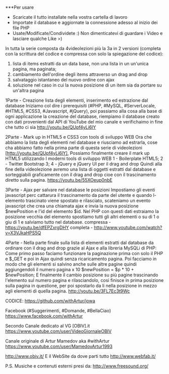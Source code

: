 ***Per usare
- Scaricate il tutto installate nella vostra cartella di lavoro
- Importate il database e aggiornate la connessione adesso al inizio dei file PHP
- Usate/Modificate/Condividete :) Non dimenticatevi di guardare i Video e lasciare qualche Like >)

In tutta la serie composta da 4videolezioni più la 3a in 2 versioni (completa con la scrittura del codice e compressa con solo la spiegazione del codice):
1) lista di items estratti da un data base, non una lista in un un'unica pagina, ma paginata;
2) cambiamento dell'ordine degli items attraverso un drag and drop
3) salvataggio istantaneo del nuovo ordine con ajax
4) soluzione nel caso in cui la nuova posizione di un item sia da portare su un'altra pagina 


1Parte - Creazione lista degli elementi, inserimento ed estrazione dal database
Iniziamo col dire i prerequisiti (#PHP, #MySQL, #ServerLocale, #HTML5, #CSS3, #Javascript, #jQuery), poi passiamo alla cosa alla base di ogni applicazione la creazione del database, riempiamo il database creato con dati provenienti dal API di YouTube del mio canale e verifichaimo in fine che tutto ci sia 
http://youtu.be/QUpf4yLi6lY 

2Parte - Mark up in HTML5 e CSS3 con tools di sviluppo WEB
Ora che abbiamo la lista degli elementi nel database e riusciamo ad estrarla, cose cha abbiamo fatto nella prima parte di questa serie di videolezioni [http://youtu.be/QUpf4yLi6lY],
Possiamo finalmente creare il mark up HTML5 utilizzando I moderni tools di sviluppo WEB 1 - Boilerplate HTML5; 2 - Twitter Bootstrap 3; 4 - jQuery e jQuery UI per il drag and drop
Quindi alla fine della videolezione avremo una lista di oggetti estratti dal database e sorteggiabili graficamente con il drag and drop cioe con il trascinamento diretto sulla pagina.
https://youtu.be/55XOeup0nbE

3Parte - Ajax per salvare nel database le posizioni
Impostiamo gli eventi javascript perc cattarura il trascinamento da parte del utente e quando l-elemento trascinato viene spostato e rilasciato, scateniamo un evento javascript che crea una chiamata ajax e invia la nuova posizione $newPosition e l'id del elemento $id.
Nel PHP con questi dati estraiamo la posizione vecchia del elemento spostiamo tutti gli altri elementi o su di 1 o giu di 1 e salviamo tutto nel database.
compressa - https://youtu.be/dfEPZxrgDHY
completa - http://www.youtube.com/watch?v=X3VJkaHPS5Q

4Parte - 
Nella parte finale sulla lista di elementi estratti dal database da ordinare con il drag and drop grazie al Ajax e alla libreria MySQLi di PHP:
Come primo passo faciamo funzionare la paginazione prima con solo il PHP e $_GET e poi in Ajax quindi senza ricaricamento pagina. Poi facciamo in modo che gli elementi si salvino anche sulle altre pagine quindi aggiungendoli il numero pagina x 10 $newPosition = $p * 10 + $newPosition;
E finalmente il cambio posizione su più pagine trascinando l'elemento sul numero pagina e rilasciandolo, cosi finisce in prima posizione sulla pagina in questione, per poi spostarlo da li nella posizione in mezzo agli elementi di quella pagina. 
http://youtu.be/3FL7Ec3t9Wc

CODICE: https://github.com/withArtur/jowa


Facebook (#Suggerimenti, #Domande, #BellaCiao)
https://www.facebook.com/withArtur

Secondo Canale dedicato al VG [OBIV].it
https://www.youtube.com/user/VideoGiornaleOBIV

Canale originale di Artur Mamedov aka #withArtur
https://www.youtube.com/user/MamedovArtur1993

http://www.obiv.it/
E il WebSite da dove parti tutto
http://www.webfab.it/

P.S. Musiche e contenuti esterni presi da:
http://www.freesound.org/
